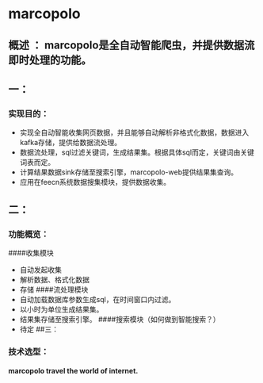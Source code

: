 # marcopolo
## 概述 ： marcopolo是全自动智能爬虫，并提供数据流即时处理的功能。
## 一：
### 实现目的：
* 实现全自动智能收集网页数据，并且能够自动解析非格式化数据，数据进入kafka存储，提供给数据流处理。
* 数据流处理，sql过滤关键词，生成结果集。根据具体sql而定，关键词由关键词表而定。
* 计算结果数据sink存储至搜索引擎，marcopolo-web提供结果集查询。
* 应用在feecn系统数据搜集模块，提供数据收集。
## 二：
### 功能概览：
####收集模块
* 自动发起收集
* 解析数据、格式化数据
* 存储
####流处理模块
* 自动加载数据库参数生成sql，在时间窗口内过滤。 
* 以小时为单位生成结果集。
* 结果集存储至搜索引擎。
####搜索模块（如何做到智能搜索？）
* 待定
##三：
### 技术选型：

#### marcopolo travel the world of internet.

